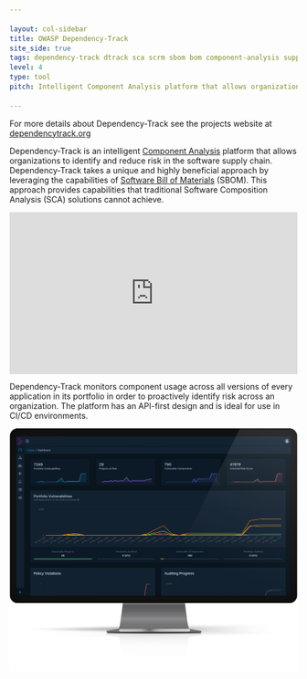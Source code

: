 ```yaml
---

layout: col-sidebar
title: OWASP Dependency-Track
site_side: true
tags: dependency-track dtrack sca scrm sbom bom component-analysis supply-chain cpe purl license vulnerability impact
level: 4
type: tool
pitch: Intelligent Component Analysis platform that allows organizations to identify and reduce risk in the software supply chain.

---
```


For more details about Dependency-Track see the projects website at [dependencytrack.org](https://dependencytrack.org/)

Dependency-Track is an intelligent [Component Analysis](https://owasp.org/www-community/Component_Analysis) platform that allows organizations to
identify and reduce risk in the software supply chain. Dependency-Track takes a unique
and highly beneficial approach by leveraging the capabilities of [Software Bill of Materials](https://owasp.org/www-community/Component_Analysis#software-bill-of-materials-sbom) (SBOM). This approach
provides capabilities that traditional Software Composition Analysis (SCA) solutions cannot achieve.

<div>
  <div style="position:relative;padding-top:56.25%;">
    <iframe src="https://www.youtube.com/embed/cQuk6jKTrTs" frameborder="0" allowfullscreen
      style="position:absolute;top:0;left:0;width:100%;height:100%;"></iframe>
  </div>
</div>


Dependency-Track monitors component usage across all versions of every application in its portfolio in order to
proactively identify risk across an organization. The platform has an API-first design and is ideal for use in
CI/CD environments.


![Screenshot](https://raw.githubusercontent.com/DependencyTrack/dependency-track/master/docs/images/screenshots/dashboard.png)
